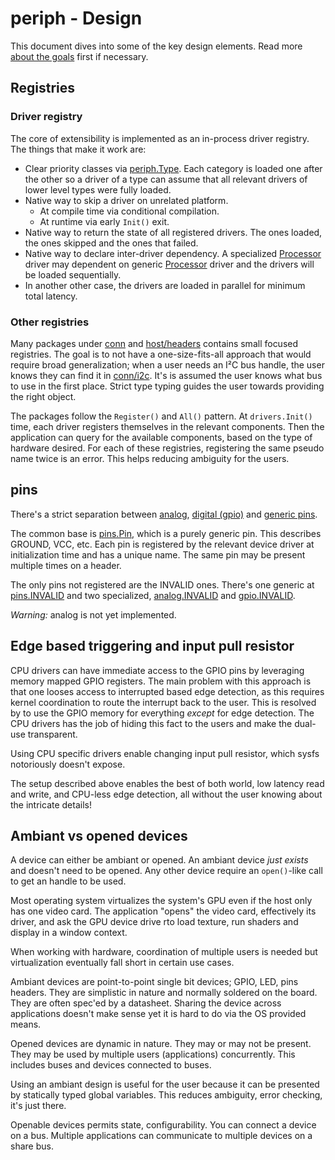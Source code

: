 # periph - Design

This document dives into some of the key design elements. Read more [about the
goals](../goals/) first if necessary.


## Registries

### Driver registry

The core of extensibility is implemented as an in-process driver registry. The
things that make it work are:

- Clear priority classes via
  [periph.Type](https://godoc.org/periph.io/x/periph#Type).
  Each category is loaded one after the other so a driver of a type can assume
  that all relevant drivers of lower level types were fully loaded.
- Native way to skip a driver on unrelated platform.
  - At compile time via conditional compilation.
  - At runtime via early `Init()` exit.
- Native way to return the state of all registered drivers. The ones loaded, the
  ones skipped and the ones that failed.
- Native way to declare inter-driver dependency. A specialized
  [Processor](https://godoc.org/periph.io/x/periph#Type)
  driver may dependent on generic
  [Processor](https://godoc.org/periph.io/x/periph#Type)
  driver and the drivers will be loaded sequentially.
- In another other case, the drivers are loaded in parallel for minimum total
  latency.


### Other registries

Many packages under
[conn](https://godoc.org/periph.io/x/periph/conn) and
[host/headers](https://godoc.org/periph.io/x/periph/host/headers)
contains small focused registries. The goal is to not have a one-size-fits-all
approach that would require broad generalization; when a user needs an I²C bus
handle, the user knows they can find it in
[conn/i2c](https://godoc.org/periph.io/x/periph/conn/i2c). It's is
assumed the user knows what bus to use in the first place. Strict type typing
guides the user towards providing the right object.

The packages follow the `Register()` and `All()` pattern. At `drivers.Init()`
time, each driver registers themselves in the relevant components. Then the
application can query for the available components, based on the type of
hardware desired. For each of these registries, registering the same pseudo name
twice is an error. This helps reducing ambiguity for the users.


## pins

There's a strict separation between
[analog](https://godoc.org/periph.io/x/periph/experimental/conn/analog#PinIO),
[digital
(gpio)](https://godoc.org/periph.io/x/periph/conn/gpio#PinIO)
and [generic
pins](https://godoc.org/periph.io/x/periph/conn/pins#Pin).

The common base is
[pins.Pin](https://godoc.org/periph.io/x/periph/conn/pins#Pin),
which is a purely generic pin. This describes GROUND,
VCC, etc. Each pin is registered by the relevant device driver at initialization
time and has a unique name. The same pin may be present multiple times on a
header.

The only pins not registered are the INVALID ones. There's one generic
at
[pins.INVALID](https://godoc.org/periph.io/x/periph/conn/pins#INVALID)
and two specialized,
[analog.INVALID](https://godoc.org/periph.io/x/periph/experimental/conn/analog#INVALID)
and
[gpio.INVALID](https://godoc.org/periph.io/x/periph/conn/gpio#INVALID).

*Warning:* analog is not yet implemented.


## Edge based triggering and input pull resistor

CPU drivers can have immediate access to the GPIO pins by leveraging memory
mapped GPIO registers. The main problem with this approach is that one looses
access to interrupted based edge detection, as this requires kernel coordination
to route the interrupt back to the user. This is resolved by to use the GPIO
memory for everything _except_ for edge detection. The CPU drivers has the job
of hiding this fact to the users and make the dual-use transparent.

Using CPU specific drivers enable changing input pull resistor, which sysfs
notoriously doesn't expose.

The setup described above enables the best of both world, low latency read and
write, and CPU-less edge detection, all without the user knowing about the
intricate details!


## Ambiant vs opened devices

A device can either be ambiant or opened. An ambiant device _just exists_ and
doesn't need to be opened. Any other device require an `open()`-like call to get
an handle to be used.

Most operating system virtualizes the system's GPU even if the host only has one
video card. The application "opens" the video card, effectively its driver, and
ask the GPU device drive rto load texture, run shaders and display in a window
context.

When working with hardware, coordination of multiple users is needed but
virtualization eventually fall short in certain use cases.

Ambiant devices are point-to-point single bit devices; GPIO, LED, pins headers.
They are simplistic in nature and normally soldered on the board. They are often
spec'ed by a datasheet. Sharing the device across applications doesn't make
sense yet it is hard to do via the OS provided means.

Opened devices are dynamic in nature. They may or may not be present. They may
be used by multiple users (applications) concurrently. This includes buses and
devices connected to buses.

Using an ambiant design is useful for the user because it can be presented by
statically typed global variables. This reduces ambiguity, error checking, it's
just there.

Openable devices permits state, configurability. You can connect a device on a
bus. Multiple applications can communicate to multiple devices on a share bus.
